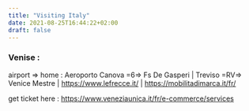 ```yaml
---
title: "Visiting Italy"
date: 2021-08-25T16:44:22+02:00
draft: false
---
```


### Venise : 

airport => home : Aeroporto Canova =6=> Fs De Gasperi | Treviso =RV=> Venice Mestre | https://www.lefrecce.it/ | https://mobilitadimarca.it/fr/

get ticket here : 
https://www.veneziaunica.it/fr/e-commerce/services
